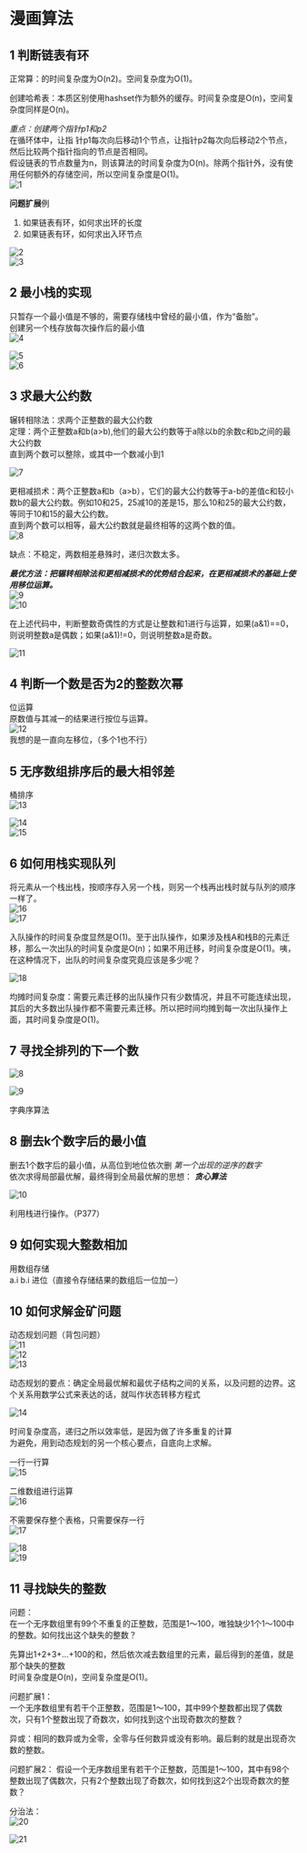 # 漫画算法

## 1 判断链表有环

正常算：的时间复杂度为O(n2)。空间复杂度为O(1)。  

创建哈希表：本质区别使用hashset作为额外的缓存。时间复杂度是O(n)，空间复杂度同样是O(n)。  

*重点：创建两个指针p1和p2*  
在循环体中，让指
针p1每次向后移动1个节点，让指针p2每次向后移动2个节点，然后比较两个指针指向的节点是否相同。  
假设链表的节点数量为n，则该算法的时间复杂度为O(n)。除两个指针外，没有使用任何额外的存储空间，所以空间复杂度是O(1)。  
![1](images/2022-06-03-11-15-39.png)  

**问题扩展**例

1. 如果链表有环，如何求出环的长度  
2. 如果链表有环，如何求出入环节点  

![2](images/2022-06-03-14-18-28.png)  
![3](images/2022-06-03-14-18-48.png)  

## 2 最小栈的实现

只暂存一个最小值是不够的，需要存储栈中曾经的最小值，作为“备胎”。  
创建另一个栈存放每次操作后的最小值  
![4](images/2022-06-03-14-24-25.png)  

![5](images/2022-06-03-14-29-24.png)  
![6](images/2022-06-03-14-29-41.png)  

## 3 求最大公约数

辗转相除法：求两个正整数的最大公约数  
定理：两个正整数a和b(a>b),他们的最大公约数等于a除以b的余数c和b之间的最大公约数  
直到两个数可以整除，或其中一个数减小到1  

![7](images/2022-06-03-14-48-30.png)  

更相减损术：两个正整数a和b（a>b），它们的最大公约数等于a-b的差值c和较小数b的最大公约数。例如10和25，25减10的差是15，那么10和25的最大公约数，等同于10和15的最大公约数。  
直到两个数可以相等，最大公约数就是最终相等的这两个数的值。  
![8](images/2022-06-03-14-53-45.png)  

缺点：不稳定，两数相差悬殊时，递归次数太多。  

***最优方法：把辗转相除法和更相减损术的优势结合起来，在更相减损术的基础上使用移位运算。***  
![9](images/2022-06-03-14-58-24.png)  
![10](images/2022-06-03-15-00-05.png)  

在上述代码中，判断整数奇偶性的方式是让整数和1进行与运算，如果(a&1)==0，则说明整数a是偶数；如果(a&1)!=0，则说明整数a是奇数。  

![11](images/2022-06-03-15-01-51.png)  

## 4 判断一个数是否为2的整数次幂

位运算  
原数值与其减一的结果进行按位与运算。  
![12](images/2022-06-03-15-10-16.png)  
我想的是一直向左移位，（多个1也不行）  

## 5 无序数组排序后的最大相邻差

桶排序  
![13](images/2022-06-03-15-24-31.png)  

![14](images/2022-06-03-15-33-19.png)  
![15](images/2022-06-03-15-33-41.png)  

## 6 如何用栈实现队列

将元素从一个栈出栈，按顺序存入另一个栈，则另一个栈再出栈时就与队列的顺序一样了。  
![16](images/2022-06-03-15-41-54.png)  
![17](images/2022-06-03-15-42-24.png)  

入队操作的时间复杂度显然是O(1)。至于出队操作，如果涉及栈A和栈B的元素迁移，那么一次出队的时间复杂度是O(n)；如果不用迁移，时间复杂度是O(1)。咦，在这种情况下，出队的时间复杂度究竟应该是多少呢？  

![18](images/2022-06-03-16-32-22.png)  

均摊时间复杂度：需要元素迁移的出队操作只有少数情况，并且不可能连续出现，其后的大多数出队操作都不需要元素迁移。所以把时间均摊到每一次出队操作上面，其时间复杂度是O(1)。  

## 7 寻找全排列的下一个数

![8](images/2022-06-03-15-46-59.png)  

![9](images/2022-06-03-15-57-19.png)  

字典序算法  

## 8 删去k个数字后的最小值

删去1个数字后的最小值，从高位到地位依次删 *第一个出现的逆序的数字*  
依次求得局部最优解，最终得到全局最优解的思想： ***贪心算法***  

![10](images/2022-06-03-16-07-53.png)  

利用栈进行操作。（P377）  

## 9 如何实现大整数相加

用数组存储  
a.i b.i 进位（直接令存储结果的数组后一位加一）  

## 10 如何求解金矿问题

动态规划问题（背包问题）  
![11](images/2022-06-03-16-30-08.png)  
![12](images/2022-06-03-16-30-25.png)  
![13](images/2022-06-03-16-30-46.png)  

动态规划的要点：确定全局最优解和最优子结构之间的关系，以及问题的边界。这个关系用数学公式来表达的话，就叫作状态转移方程式  

![14](images/2022-06-03-16-35-44.png)  

时间复杂度高，递归之所以效率低，是因为做了许多重复的计算  
为避免，用到动态规划的另一个核心要点，自底向上求解。  

一行一行算  
![15](images/2022-06-03-16-54-08.png)  

二维数组进行运算  
![16](images/2022-06-03-16-57-10.png)  

不需要保存整个表格，只需要保存一行  
![17](images/2022-06-03-17-00-05.png)  

![18](images/2022-06-03-17-01-01.png)  
![19](images/2022-06-03-17-01-19.png)  

## 11 寻找缺失的整数

问题：  
在一个无序数组里有99个不重复的正整数，范围是1～100，唯独缺少1个1～100中的整数。如何找出这个缺失的整数？  

先算出1+2+3+…+100的和，然后依次减去数组里的元素，最后得到的差值，就是那个缺失的整数  
时间复杂度是O(n)，空间复杂度是O(1)。

问题扩展1：  
一个无序数组里有若干个正整数，范围是1～100，其中99个整数都出现了偶数次，只有1个整数出现了奇数次，如何找到这个出现奇数次的整数？  

异或：相同的数异或为全零，全零与任何数异或没有影响。最后剩的就是出现奇次数的整数。  

问题扩展2：
假设一个无序数组里有若干个正整数，范围是1～100，其中有98个整数出现了偶数次，只有2个整数出现了奇数次，如何找到这2个出现奇数次的整数？  

分治法：  
![20](images/2022-06-03-17-18-06.png)  

![21](images/2022-06-03-17-23-25.png)  
